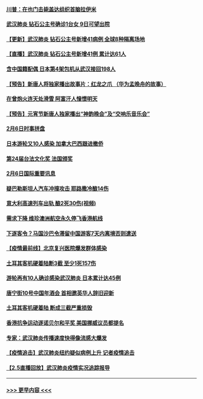 #### [川普：在也门击毙盖达组织首脑拉伊米](../pages/prog202/a102771528.md?t=02071344) 
#### [武汉肺炎 钻石公主号确诊1台女 9日可望出院](../pages/prog202/a102771518.md?t=02071344) 
#### [【更新】武汉肺炎 钻石公主号新增41病例 全球8种隔离场地](../pages/prog202/a102770740.md?t=02071344) 
#### [【直播】武汉肺炎 钻石公主号新增41例 累计达61人](../pages/prog202/a102771486.md?t=02071344) 
#### [含中国籍配偶 日本第4架包机从武汉接回198人](../pages/prog202/a102771472.md?t=02071344) 
#### [【预告】新唐人将独家播出故事片：红龙之爪 （华为孟晚舟的故事）](../pages/prog202/a102767728.md?t=02071344) 
#### [在曾炮火连天处滑雪 阿富汗人憧憬明天](../pages/prog202/a102771290.md?t=02071344) 
#### [【预告】元宵节新唐人独家播出“神韵晚会”及“交响乐音乐会”](../pages/prog202/a102767674.md?t=02071344) 
#### [2月6日时事拼盘](../pages/prog202/a102771225.md?t=02071344) 
#### [日本游轮又10人感染 加拿大巴西跟进撤侨](../pages/prog202/a102771084.md?t=02071344) 
#### [第24届台法文化奖 法国颁奖](../pages/prog202/a102771032.md?t=02071344) 
#### [2月6日国际重要讯息](../pages/prog202/a102770794.md?t=02071344) 
#### [疑巴勒斯坦人汽车冲撞攻击 耶路撒冷酿14伤](../pages/prog202/a102770586.md?t=02071344) 
#### [意大利高速列车出轨 酿2死30伤(视频)](../pages/prog202/a102770762.md?t=02071344) 
#### [需求下降 维珍澳洲航空永久停飞香港航线](../pages/prog202/a102770751.md?t=02071344) 
#### [下逐客令？马国沙巴令滞留中国游客7天内离境否则遣送](../pages/prog202/a102770640.md?t=02071344) 
#### [【疫情最前线】北京复兴医院爆发群体感染](../pages/prog202/a102770602.md?t=02071344) 
#### [土耳其客机硬着陆断3截 至少1死157伤](../pages/prog202/a102770508.md?t=02071344) 
#### [游轮再有10人确诊感染武汉肺炎 日本累计达45例](../pages/prog202/a102770476.md?t=02071344) 
#### [唐宁街10号中国年酒会 首相邀英华人辞旧迎新](../pages/prog202/a102770458.md?t=02071344) 
#### [土耳其客机硬着陆 断成三截严重损毁](../pages/prog202/a102770239.md?t=02071344) 
#### [香港抗争运动逐诺贝尔和平奖 美国挪威议员都提名](../pages/prog202/a102770390.md?t=02071344) 
#### [专家：武汉肺炎传播速度快得像流感大爆发](../pages/prog202/a102770132.md?t=02071344) 
#### [【疫情追击】武汉肺炎纽约疑似病例上升 记者疫情追击](../pages/prog202/a102770000.md?t=02071344) 
#### [【2.5直播回放】武汉肺炎疫情实况追踪报导](../pages/prog202/a102769913.md?t=02071344) 

----
#### [ >>> 更早内容 <<< ](../indexes/prog202-earlier.md)
